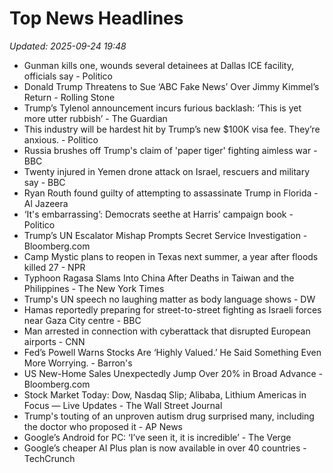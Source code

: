# Top News Headlines

_Updated: 2025-09-24 19:48_

- Gunman kills one, wounds several detainees at Dallas ICE facility, officials say - Politico
- Donald Trump Threatens to Sue ‘ABC Fake News’ Over Jimmy Kimmel’s Return - Rolling Stone
- Trump’s Tylenol announcement incurs furious backlash: ‘This is yet more utter rubbish’ - The Guardian
- This industry will be hardest hit by Trump’s new $100K visa fee. They’re anxious. - Politico
- Russia brushes off Trump's claim of 'paper tiger' fighting aimless war - BBC
- Twenty injured in Yemen drone attack on Israel, rescuers and military say - BBC
- Ryan Routh found guilty of attempting to assassinate Trump in Florida - Al Jazeera
- ‘It's embarrassing’: Democrats seethe at Harris’ campaign book - Politico
- Trump’s UN Escalator Mishap Prompts Secret Service Investigation - Bloomberg.com
- Camp Mystic plans to reopen in Texas next summer, a year after floods killed 27 - NPR
- Typhoon Ragasa Slams Into China After Deaths in Taiwan and the Philippines - The New York Times
- Trump's UN speech no laughing matter as body language shows - DW
- Hamas reportedly preparing for street-to-street fighting as Israeli forces near Gaza City centre - BBC
- Man arrested in connection with cyberattack that disrupted European airports - CNN
- Fed’s Powell Warns Stocks Are ‘Highly Valued.’ He Said Something Even More Worrying. - Barron's
- US New-Home Sales Unexpectedly Jump Over 20% in Broad Advance - Bloomberg.com
- Stock Market Today: Dow, Nasdaq Slip; Alibaba, Lithium Americas in Focus — Live Updates - The Wall Street Journal
- Trump's touting of an unproven autism drug surprised many, including the doctor who proposed it - AP News
- Google’s Android for PC: ‘I’ve seen it, it is incredible’ - The Verge
- Google’s cheaper AI Plus plan is now available in over 40 countries - TechCrunch